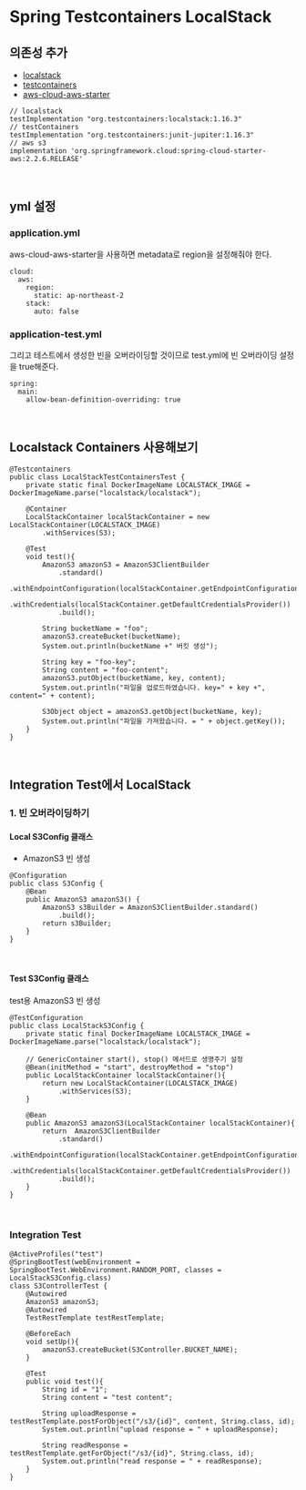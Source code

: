 # Spring Testcontainers LocalStack
## 의존성 추가
- [localstack](https://localstack.cloud/)
- [testcontainers](https://www.testcontainers.org/modules/localstack)
- [aws-cloud-aws-starter](https://mvnrepository.com/artifact/org.springframework.cloud/spring-cloud-starter-aws)
~~~
// localstack
testImplementation "org.testcontainers:localstack:1.16.3"
// testContainers
testImplementation "org.testcontainers:junit-jupiter:1.16.3"
// aws s3
implementation 'org.springframework.cloud:spring-cloud-starter-aws:2.2.6.RELEASE'
~~~

<br>

## yml 설정
### application.yml
aws-cloud-aws-starter을 사용하면 metadata로 region을 설정해줘야 한다.
~~~
cloud:
  aws:
    region:
      static: ap-northeast-2
    stack:
      auto: false
~~~

### application-test.yml
그리고 테스트에서 생성한 빈을 오버라이딩할 것이므로 test.yml에 빈 오버라이딩 설정을 true해준다.
~~~
spring:
  main:
    allow-bean-definition-overriding: true
~~~

<br>

## Localstack Containers 사용해보기
~~~
@Testcontainers
public class LocalStackTestContainersTest {
	private static final DockerImageName LOCALSTACK_IMAGE = DockerImageName.parse("localstack/localstack");

	@Container
	LocalStackContainer localStackContainer = new LocalStackContainer(LOCALSTACK_IMAGE)
		.withServices(S3);

	@Test
	void test(){
		AmazonS3 amazonS3 = AmazonS3ClientBuilder
			.standard()
			.withEndpointConfiguration(localStackContainer.getEndpointConfiguration(S3))
			.withCredentials(localStackContainer.getDefaultCredentialsProvider())
			.build();

		String bucketName = "foo";
		amazonS3.createBucket(bucketName);
		System.out.println(bucketName +" 버킷 생성");

		String key = "foo-key";
		String content = "foo-content";
		amazonS3.putObject(bucketName, key, content);
		System.out.println("파일을 업로드하였습니다. key=" + key +", content=" + content);

		S3Object object = amazonS3.getObject(bucketName, key);
		System.out.println("파일을 가져왔습니다. = " + object.getKey());
	}
}
~~~


<br>

## Integration Test에서 LocalStack
### 1. 빈 오버라이딩하기
#### Local S3Config 클래스
- AmazonS3 빈 생성 
~~~
@Configuration
public class S3Config {
	@Bean
	public AmazonS3 amazonS3() {
		AmazonS3 s3Builder = AmazonS3ClientBuilder.standard()
			.build();
		return s3Builder;
	}
}
~~~

<br>

#### Test S3Config 클래스
test용 AmazonS3 빈 생성 
~~~
@TestConfiguration
public class LocalStackS3Config {
	private static final DockerImageName LOCALSTACK_IMAGE = DockerImageName.parse("localstack/localstack");

	// GenericContainer start(), stop() 메서드로 생명주기 설정
	@Bean(initMethod = "start", destroyMethod = "stop")
	public LocalStackContainer localStackContainer(){
		return new LocalStackContainer(LOCALSTACK_IMAGE)
			.withServices(S3);
	}

	@Bean
	public AmazonS3 amazonS3(LocalStackContainer localStackContainer){
		return  AmazonS3ClientBuilder
			.standard()
			.withEndpointConfiguration(localStackContainer.getEndpointConfiguration(S3))
			.withCredentials(localStackContainer.getDefaultCredentialsProvider())
			.build();
	}
}
~~~


<br>

### Integration Test
~~~
@ActiveProfiles("test")
@SpringBootTest(webEnvironment = SpringBootTest.WebEnvironment.RANDOM_PORT, classes = LocalStackS3Config.class)
class S3ControllerTest {
	@Autowired
	AmazonS3 amazonS3;
	@Autowired
	TestRestTemplate testRestTemplate;

	@BeforeEach
	void setUp(){
		amazonS3.createBucket(S3Controller.BUCKET_NAME);
	}

	@Test
	public void test(){
		String id = "1";
		String content = "test content";

		String uploadResponse = testRestTemplate.postForObject("/s3/{id}", content, String.class, id);
		System.out.println("upload response = " + uploadResponse);

		String readResponse = testRestTemplate.getForObject("/s3/{id}", String.class, id);
		System.out.println("read response = " + readResponse);
	}
}
~~~